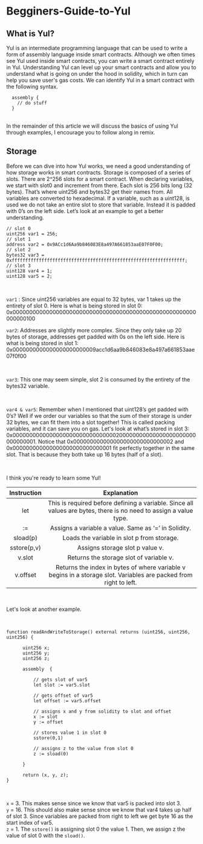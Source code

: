 # Begginers-Guide-to-Yul

## What is Yul?
Yul is an intermediate programming language that can be used to write a form of assembly language inside smart contracts. Although we often times see Yul used inside smart contracts, you can write a smart contract entirely in Yul. Understanding Yul can level up your smart contracts and allow you to understand what is going on under the hood in solidity, which in turn can help you save user's gas costs. We can identify Yul in a smart contract with the following syntax. <br>

``` 
  assembly {
    // do stuff
  }
```
<br>
In the remainder of this article we will discuss the basics of using Yul through examples, I encourage you to follow along in remix.


## Storage
Before we can dive into how Yul works, we need a good understanding of how storage works in smart contracts. Storage is composed of a series of slots. There are 2^256 slots for a smart contract. When declaring variables, we start with slot0 and increment from there. Each slot is 256 bits long (32 bytes). That’s where uint256 and bytes32 get their names from. All variables are converted to hexadecimal. If a variable, such as a uint128, is used we do not take an entire slot to store that variable. Instead it is padded with 0’s on the left side. Let’s look at an example to get a better understanding. <br>

```
// slot 0
uint256 var1 = 256;
// slot 1
address var2 = 0x9ACc1d6Aa9b846083E8a497A661853aaE07F0F00;
// slot 2
bytes32 var3 = 0xffffffffffffffffffffffffffffffffffffffffffffffffffffffffffffffff;
// slot 3
uint128 var4 = 1;
uint128 var5 = 2;
```
<br>

```var1``` : Since uint256 variables are equal to 32 bytes, var 1 takes up the entirety of slot 0. Here is what is being stored in slot 0: 0x0000000000000000000000000000000000000000000000000000000000000100 
<br>

```var2```: Addresses are slightly more complex. Since they only take up 20 bytes of storage, addresses get padded with 0s on the left side. Here is what is being stored in slot 1: 0x0000000000000000000000009acc1d6aa9b846083e8a497a661853aae07f0f00 

<br>

```var3```: This one may seem simple, slot 2 is consumed by the entirety of the bytes32 variable. 

<br>

```var4 & var5```: Remember when I mentioned that uint128’s get padded with 0’s? Well if we order our variables so that the sum of their storage is under 32 bytes, we can fit them into a slot together! This is called packing variables, and it can save you on gas. Let's look at what’s stored in slot 3: 0x0000000000000000000000000000000200000000000000000000000000000001. Notice that 0x000000000000000000000000000002 and 0x000000000000000000000000000001 fit perfectly together in the same slot. That is because they both take up 16 bytes (half of a slot). 

<br>

I think you're ready to learn some Yul!

|   Instruction   |  Explanation   |
|  :---:   | :---: |
|   let   |   This is required before defining a variable. Since all values are bytes, there is no need to assign a value type.   |
|   :=    |  Assigns a variable a value. Same as ‘=’ in Solidity.  |
| sload(p) |  Loads the variable in slot p from storage.  |
| sstore(p,v) |  Assigns storage slot p value v.  |
| v.slot |  Returns the storage slot of variable v.   |
| v.offset |  Returns the index in bytes of where variable v begins in a storage slot. Variables are packed from right to left. |

<br>

Let's look at another example.

<br>

```
function readAndWriteToStorage() external returns (uint256, uint256, uint256) {

      uint256 x;
      uint256 y;
      uint256 z;

      assembly  {
      
          // gets slot of var5
          let slot := var5.slot
          
          // gets offset of var5
          let offset := var5.offset
          
          // assigns x and y from solidity to slot and offset
          x := slot
          y := offset

          // stores value 1 in slot 0
          sstore(0,1)
          
          // assigns z to the value from slot 0
          z := sload(0)

      }

      return (x, y, z);
}

```

<br>

```x``` = 3. This makes sense since we know that var5 is packed into slot 3. <br>
```y``` = 16. This should also make sense since we know that var4 takes up half of slot 3. Since variables are packed from right to left we get byte 16 as the start index of var5. <br>
```z``` = 1. The ```sstore()``` is assigning slot 0 the value 1. Then, we assign z the value of slot 0 with the ```sload()```.

<br>



















